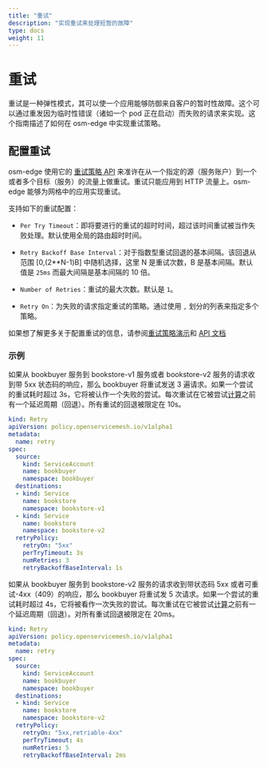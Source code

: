 ```yaml
---
title: "重试"
description: "实现重试来处理短暂的故障"
type: docs
weight: 11
---
```


# 重试

重试是一种弹性模式，其可以使一个应用能够防御来自客户的暂时性故障。这个可以通过重发因为临时性错误（诸如一个 pod 正在启动）而失败的请求来实现。这个指南描述了如何在 osm-edge 中实现重试策略。


## 配置重试

osm-edge 使用它的 [重试策略 API][1] 来准许在从一个指定的源（服务账户）到一个或者多个目标（服务）的流量上做重试。重试只能应用到 HTTP 流量上。osm-edge 能够为网格中的应用实现重试。

支持如下的重试配置：

- `Per Try Timeout`：即将要进行的重试的超时时间，超过该时间重试被当作失败处理。默认使用全局的路由超时时间。

- `Retry Backoff Base Interval`：对于指数型重试回退的基本间隔。该回退从范围 [0,(2**N-1)B] 中随机选择，这里 N 是重试次数，B 是基本间隔。默认值是 `25ms` 而最大间隔是基本间隔的 10 倍。

- `Number of Retries`：重试的最大次数。默认是 `1`。

- `Retry On`：为失败的请求指定重试的策略。通过使用 `,` 划分的列表来指定多个策略。

如果想了解更多关于配置重试的信息，请参阅[重试策略演示](/docs/demos/retry_policy)和 [API 文档][1]

### 示例
如果从 bookbuyer 服务到 bookstore-v1 服务或者 bookstore-v2 服务的请求收到带 5xx 状态码的响应，那么 bookbuyer 将重试发送 3 遍请求。如果一个尝试的重试耗时超过 3s，它将被认作一个失败的尝试。每次重试在它被尝试[计算](#配置重试)之前有一个延迟周期（回退）。所有重试的回退被限定在 10s。
```yaml
kind: Retry
apiVersion: policy.openservicemesh.io/v1alpha1
metadata:
  name: retry
spec:
  source:
    kind: ServiceAccount
    name: bookbuyer
    namespace: bookbuyer
  destinations:
  - kind: Service
    name: bookstore
    namespace: bookstore-v1
  - kind: Service
    name: bookstore
    namespace: bookstore-v2
  retryPolicy:
    retryOn: "5xx"
    perTryTimeout: 3s
    numRetries: 3
    retryBackoffBaseInterval: 1s
```

如果从 bookbuyer 服务到 bookstore-v2 服务的请求收到带状态码 5xx 或者可重试-4xx（409）的响应，那么 bookbuyer 将重试发 5 次请求。如果一个尝试的重试耗时超过 4s，它将被看作一次失败的尝试。每次重试在它被尝试[计算](#配置重试)之前有一个延迟周期（回退）。对所有重试回退被限定在 20ms。
```yaml
kind: Retry
apiVersion: policy.openservicemesh.io/v1alpha1
metadata:
  name: retry
spec:
  source:
    kind: ServiceAccount
    name: bookbuyer
    namespace: bookbuyer
  destinations:
  - kind: Service
    name: bookstore
    namespace: bookstore-v2
  retryPolicy:
    retryOn: "5xx,retriable-4xx"
    perTryTimeout: 4s
    numRetries: 5
    retryBackoffBaseInterval: 2ms
```

[1]: /docs/api_reference/policy/v1alpha1/#policy.openservicemesh.io/v1alpha1.RetrySpec